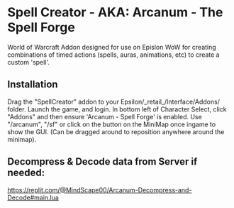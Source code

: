 # Spell Creator - AKA: Arcanum - The Spell Forge
World of Warcraft Addon designed for use on Epislon WoW for creating combinations of timed actions (spells, auras, animations, etc) to create a custom 'spell'.

## Installation
Drag the "SpellCreator" addon to your Epsilon/\_retail_/Interface/Addons/ folder.
Launch the game, and login. In bottom left of Character Select, click "Addons" and then ensure 'Arcanum - Spell Forge' is enabled. Use "/arcanum", "/sf" or click on the button on the MiniMap once ingame to show the GUI. (Can be dragged around to reposition anywhere around the minimap).

## Decompress & Decode data from Server if needed:
https://replit.com/@MindScape00/Arcanum-Decompress-and-Decode#main.lua

